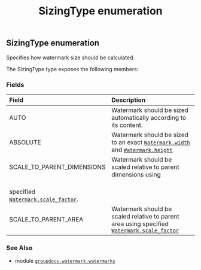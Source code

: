 ﻿---
title: SizingType enumeration
second_title: GroupDocs.Watermark for Python via .NET API References
description: 
type: docs
url: /python-net/groupdocs.watermark.watermarks/sizingtype/
is_root: false
weight: 120
---

## SizingType enumeration

Specifies how watermark size should be calculated.



The SizingType type exposes the following members:

### Fields
| Field | Description |
| :- | :- |
| AUTO | Watermark should be sized automatically according to its content. |
| ABSOLUTE | Watermark should be sized to an exact [`Watermark.width`](/watermark/python-net/groupdocs.watermark/watermark#width) and [`Watermark.height`](/watermark/python-net/groupdocs.watermark/watermark#height) |
| SCALE_TO_PARENT_DIMENSIONS | Watermark should be scaled relative to parent dimensions using<br/>specified [`Watermark.scale_factor`](/watermark/python-net/groupdocs.watermark/watermark#scale_factor). |
| SCALE_TO_PARENT_AREA | Watermark should be scaled relative to parent area using specified [`Watermark.scale_factor`](/watermark/python-net/groupdocs.watermark/watermark#scale_factor) |



### See Also
* module [`groupdocs.watermark.watermarks`](..)
